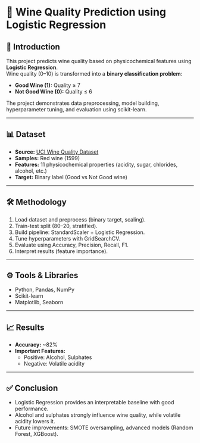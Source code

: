 # 🍷 Wine Quality Prediction using Logistic Regression

## 📌 Introduction
This project predicts wine quality based on physicochemical features using **Logistic Regression**.  
Wine quality (0–10) is transformed into a **binary classification problem**:
- **Good Wine (1):** Quality ≥ 7  
- **Not Good Wine (0):** Quality ≤ 6  

The project demonstrates data preprocessing, model building, hyperparameter tuning, and evaluation using scikit-learn.

---

## 📊 Dataset
- **Source:** [UCI Wine Quality Dataset](https://archive.ics.uci.edu/ml/datasets/wine+quality)  
- **Samples:** Red wine (1599)
- **Features:** 11 physicochemical properties (acidity, sugar, chlorides, alcohol, etc.)  
- **Target:** Binary label (Good vs Not Good wine)  

---

## 🛠️ Methodology
1. Load dataset and preprocess (binary target, scaling).  
2. Train-test split (80–20, stratified).  
3. Build pipeline: StandardScaler + Logistic Regression.  
4. Tune hyperparameters with GridSearchCV.  
5. Evaluate using Accuracy, Precision, Recall, F1.  
6. Interpret results (feature importance).  

---

## ⚙️ Tools & Libraries
- Python, Pandas, NumPy  
- Scikit-learn  
- Matplotlib, Seaborn  

---

## 📈 Results
- **Accuracy:** ~82%
- **Important Features:**  
  - Positive: Alcohol, Sulphates  
  - Negative: Volatile acidity  

---

## ✅ Conclusion
- Logistic Regression provides an interpretable baseline with good performance.  
- Alcohol and sulphates strongly influence wine quality, while volatile acidity lowers it.  
- Future improvements: SMOTE oversampling, advanced models (Random Forest, XGBoost).  
